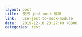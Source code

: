 ```yaml
---
layout: post
title:  使用 jest mock 模块
link:   use-jest-to-mock-module
date:   2019-12-10 23:27:00 +0800
categories: test
---
```



